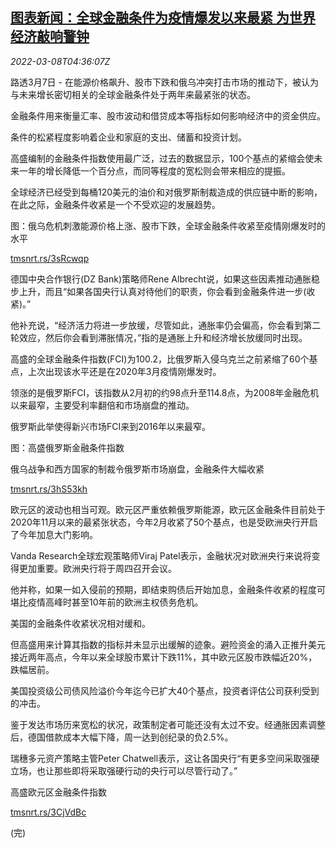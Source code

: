 <!--1646715662000-->
[图表新闻：全球金融条件为疫情爆发以来最紧 为世界经济敲响警钟](https://cn.reuters.com/article/graphic-glboal-fin-liquidity-warning-030-idCNKBS2L50BP)
------

<div><i>2022-03-08T04:36:07Z</i></div><p>路透3月7日 - 在能源价格飙升、股市下跌和俄乌冲突打击市场的推动下，被认为与未来增长密切相关的全球金融条件处于两年来最紧张的状态。</p><p>金融条件用来衡量汇率、股市波动和借贷成本等指标如何影响经济中的资金供应。</p><p>条件的松紧程度影响着企业和家庭的支出、储蓄和投资计划。</p><p>高盛编制的金融条件指数使用最广泛，过去的数据显示，100个基点的紧缩会使未来一年的增长降低一个百分点，而同等程度的宽松则会带来相应的提振。</p><p>全球经济已经受到每桶120美元的油价和对俄罗斯制裁造成的供应链中断的影响，在此之际，金融条件收紧是一个不受欢迎的发展趋势。</p><p>图：俄乌危机刺激能源价格上涨、股市下跌，全球金融条件收紧至疫情刚爆发时的水平</p><p><a href="https://tmsnrt.rs/3sRcwqp">tmsnrt.rs/3sRcwqp</a></p><p>德国中央合作银行(DZ Bank)策略师Rene Albrecht说，如果这些因素推动通胀稳步上升，而且“如果各国央行认真对待他们的职责，你会看到金融条件进一步(收紧)。”</p><p>他补充说，“经济活力将进一步放缓，尽管如此，通胀率仍会偏高，你会看到第二轮效应，然后你会看到滞胀情况，”指的是通胀上升和经济增长放缓同时出现。</p><p>高盛的全球金融条件指数(FCI)为100.2，比俄罗斯入侵乌克兰之前紧缩了60个基点，上次出现该水平还是在2020年3月疫情刚爆发时。</p><p>领涨的是俄罗斯FCI，该指数从2月初的约98点升至114.8点，为2008年金融危机以来最窄，主要受利率翻倍和市场崩盘的推动。</p><p>俄罗斯此举使得新兴市场FCI来到2016年以来最窄。</p><p>图：高盛俄罗斯金融条件指数</p><p>俄乌战争和西方国家的制裁令俄罗斯市场崩盘，金融条件大幅收紧</p><p><a href="https://tmsnrt.rs/3hS53kh">tmsnrt.rs/3hS53kh</a></p><p>欧元区的波动也相当可观。欧元区严重依赖俄罗斯能源，欧元区金融条件目前处于2020年11月以来的最紧张状态，今年2月收紧了50个基点，也是受欧洲央行开启了今年加息大门影响。</p><p>Vanda Research全球宏观策略师Viraj Patel表示，金融状况对欧洲央行来说将变得更加重要。欧洲央行将于周四召开会议。</p><p>他并称，如果一如入侵前的预期，即结束购债后开始加息，金融条件收紧的程度可堪比疫情高峰时甚至10年前的欧洲主权债务危机。</p><p>美国的金融条件收紧状况相对缓和。</p><p>但高盛用来计算其指数的指标并未显示出缓解的迹象。避险资金的涌入正推升美元接近两年高点，今年以来全球股市累计下跌11%，其中欧元区股市跌幅近20%，跌幅居前。</p><p>美国投资级公司债风险溢价今年迄今已扩大40个基点，投资者评估公司获利受到的冲击。</p><p>鉴于发达市场历来宽松的状况，政策制定者可能还没有太过不安。经通胀因素调整后，德国借款成本大幅下降，周一达到创纪录的负2.5%。</p><p>瑞穗多元资产策略主管Peter Chatwell表示，这让各国央行“有更多空间采取强硬立场，也让那些即将采取强硬行动的央行可以尽管行动了。”</p><p>高盛欧元区金融条件指数</p><p><a href="https://tmsnrt.rs/3CjVdBc">tmsnrt.rs/3CjVdBc</a></p><p>(完)</p>
